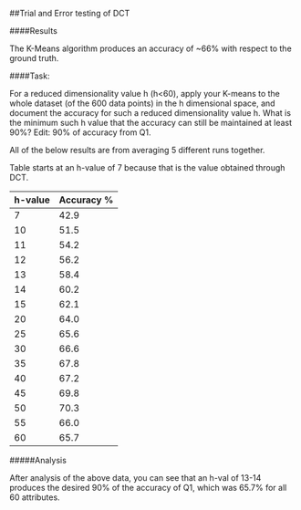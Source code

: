 ##Trial and Error testing of DCT 

####Results

The K-Means algorithm produces an accuracy of ~66% with respect to the ground truth.

####Task:

For a reduced dimensionality value h (h<60), apply your K-means to the whole dataset 
(of the 600 data points) in the h dimensional space, and document the accuracy for such 
a reduced dimensionality value h. What is the minimum such h value that the accuracy 
can still be maintained at least 90%? Edit: 90% of accuracy from Q1.

All of the below results are from averaging 5 different runs together.

Table starts at an h-value of 7 because that is the value obtained through DCT. 

h-value | Accuracy %
--------|------------
7 | 42.9
10 | 51.5
11 | 54.2
12 | 56.2
13 | 58.4
14 | 60.2
15 | 62.1
20 | 64.0
25 | 65.6
30 | 66.6
35 | 67.8
40 | 67.2
45 | 69.8
50 | 70.3
55 | 66.0
60 | 65.7

#####Analysis

After analysis of the above data, you can see that an h-val of 13-14 produces the desired 90% 
of the accuracy of Q1, which was 65.7% for all 60 attributes. 